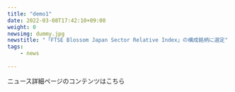 ```yaml
---
title: "demo1"
date: 2022-03-08T17:42:10+09:00
weight: 0
newsimg: dummy.jpg
newstitle: "「FTSE Blossom Japan Sector Relative Index」の構成銘柄に選定"
tags:
    - news
 
---
```


ニュース詳細ページのコンテンツはこちら